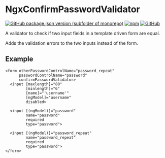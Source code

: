 # NgxConfirmPasswordValidator

[![GitHub package.json version (subfolder of monorepo)](https://img.shields.io/github/package-json/v/christof-fritz/ngx-confirm-password-validator?filename=%2Fprojects%2Fngx-confirm-password-validator%2Fpackage.json)](https://www.npmjs.com/package/@christof-fritz/ngx-confirm-password-validator)
[![npm](https://img.shields.io/npm/v/@christof-fritz/ngx-confirm-password-validator)](https://www.npmjs.com/package/@christof-fritz/ngx-confirm-password-validator)
[![GitHub](https://img.shields.io/github/license/christof-fritz/ngx-confirm-password-validator)](https://www.npmjs.com/package/@christof-fritz/ngx-confirm-password-validator)

A validator to check if two input fields in a template driven form are equal.

Adds the validation errors to the two inputs instead of the form.

## Example

```angular2html
<form otherPasswordControlName="password_repeat"
      passwordControlName="password"
      confirmPasswordValidator>
  <input [maxlength]="80"
         [minlength]="6"
         [name]="'username'"
         [ngModel]="username"
         disabled>

  <input [(ngModel)]="password"
         name="password"
         required
         type="password">

  <input [(ngModel)]="password_repeat"
         name="password_repeat"
         required
         type="password">
</form>
```
